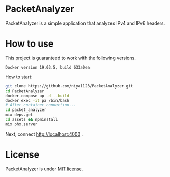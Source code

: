 # PacketAnalyzer

PacketAnalyzer is a simple application that analyzes IPv4 and IPv6 headers.

# How to use


This project is guaranteed to work with the following versions.

` Docker version 19.03.5, build 633a0ea `

How to start:

```bash
git clone https://github.com/niya1123/PacketAnalyzer.git
cd PacketAnalyzer
docker-compose up -d --build
docker exec -it pa /bin/bash
# After container connection...
cd packet_analyzer
mix deps.get
cd assets && npminstall
mix phx.server
```
Next, connect [http://localhost:4000](http://localhost:4000) .

# License

PacketAnalyzer is under [MIT license](https://en.wikipedia.org/wiki/MIT_License).